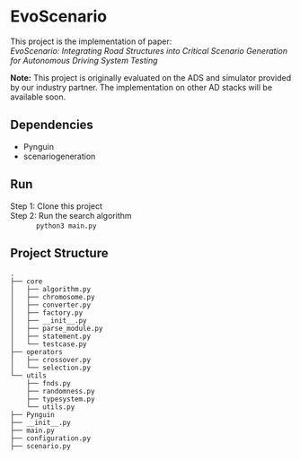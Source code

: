 # EvoScenario
This project is the implementation of paper: <br />
*EvoScenario: Integrating Road Structures into Critical Scenario Generation for Autonomous Driving System Testing* <br />

**Note:** This project is originally evaluated on the ADS and simulator provided by our industry partner. The implementation on other AD stacks will be available soon.


## Dependencies
* Pynguin
* scenariogeneration

## Run
Step 1: Clone this project <br />
Step 2: Run the search algorithm <br />
         &emsp;&emsp;&emsp; ```python3 main.py```

## Project Structure
```
.
├── core 
│   ├── algorithm.py 
│   ├── chromosome.py 
│   ├── converter.py 
│   ├── factory.py 
│   ├── __init__.py
│   ├── parse_module.py
│   ├── statement.py
│   └── testcase.py
├── operators
│   ├── crossover.py
│   └── selection.py
└── utils
    ├── fnds.py
    ├── randomness.py
    ├── typesystem.py
    └── utils.py
├── Pynguin
├── __init__.py
├── main.py
├── configuration.py 
├── scenario.py

